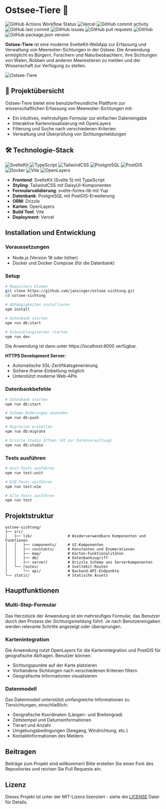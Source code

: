 # Ostsee-Tiere 🌊

![GitHub Actions Workflow Status](https://img.shields.io/github/actions/workflow/status/jansinger/ostsee-sichtung/release.yml?style=flat-square&logo=github&label=Build)
![Vercel](https://img.shields.io/badge/Deployed%20on-Vercel-black?style=flat-square&logo=vercel)
![GitHub commit activity](https://img.shields.io/github/commit-activity/m/jansinger/ostsee-sichtung?style=flat-square&logo=github)
![GitHub last commit](https://img.shields.io/github/last-commit/jansinger/ostsee-sichtung?style=flat-square&logo=github)
![GitHub issues](https://img.shields.io/github/issues/jansinger/ostsee-sichtung?style=flat-square&logo=github)
![GitHub pull requests](https://img.shields.io/github/issues-pr/jansinger/ostsee-sichtung?style=flat-square&logo=github)
![GitHub](https://img.shields.io/github/license/jansinger/ostsee-sichtung?style=flat-square)
![GitHub package.json version](https://img.shields.io/github/package-json/v/jansinger/ostsee-sichtung?style=flat-square&logo=npm)

**Ostsee-Tiere** ist eine moderne SvelteKit-WebApp zur Erfassung und Verwaltung von Meerestier-Sichtungen in der Ostsee. Die Anwendung ermöglicht es Bürgern, Forschern und Naturbeobachtern, ihre Sichtungen von Walen, Robben und anderen Meerestieren zu melden und der Wissenschaft zur Verfügung zu stellen.

![Ostsee-Tiere](https://ostsee-tiere.de/ostsee-tiere-192.png)

## 🐋 Projektübersicht

Ostsee-Tiere bietet eine benutzerfreundliche Plattform zur wissenschaftlichen Erfassung von Meerestier-Sichtungen mit:

- Ein intuitives, mehrstufiges Formular zur einfachen Dateneingabe
- Interaktive Kartenvisualisierung mit OpenLayers
- Filterung und Suche nach verschiedenen Kriterien
- Verwaltung und Überprüfung von Sichtungsmeldungen

## 🛠️ Technologie-Stack

![SvelteKit](https://img.shields.io/badge/SvelteKit-FF3E00?style=flat-square&logo=svelte&logoColor=white)
![TypeScript](https://img.shields.io/badge/TypeScript-3178C6?style=flat-square&logo=typescript&logoColor=white)
![TailwindCSS](https://img.shields.io/badge/TailwindCSS-06B6D4?style=flat-square&logo=tailwindcss&logoColor=white)
![PostgreSQL](https://img.shields.io/badge/PostgreSQL-4169E1?style=flat-square&logo=postgresql&logoColor=white)
![PostGIS](https://img.shields.io/badge/PostGIS-59A14F?style=flat-square&logo=postgresql&logoColor=white)
![Docker](https://img.shields.io/badge/Docker-2496ED?style=flat-square&logo=docker&logoColor=white)
![Vite](https://img.shields.io/badge/Vite-646CFF?style=flat-square&logo=vite&logoColor=white)
![OpenLayers](https://img.shields.io/badge/OpenLayers-1F6B75?style=flat-square&logo=openlayers&logoColor=white)

- **Frontend**: SvelteKit (Svelte 5) mit TypeScript
- **Styling**: TailwindCSS mit DaisyUI-Komponenten
- **Formularvalidierung**: svelte-forms-lib mit Yup
- **Datenbank**: PostgreSQL mit PostGIS-Erweiterung
- **ORM**: Drizzle
- **Karten**: OpenLayers
- **Build Tool**: Vite
- **Deployment**: Vercel

## Installation und Entwicklung

### Voraussetzungen

- Node.js (Version 18 oder höher)
- Docker und Docker Compose (für die Datenbank)

### Setup

```bash
# Repository klonen
git clone https://github.com/jansinger/ostsee-sichtung.git
cd ostsee-sichtung

# Abhängigkeiten installieren
npm install

# Datenbank starten
npm run db:start

# Entwicklungsserver starten
npm run dev
```

Die Anwendung ist dann unter https://localhost:4000 verfügbar.

**HTTPS Development Server:**
- Automatische SSL-Zertifikatsgenerierung
- Sichere iframe-Einbettung möglich
- Unterstützt moderne Web-APIs

### Datenbankbefehle

```bash
# Datenbank starten
npm run db:start

# Schema-Änderungen anwenden
npm run db:push

# Migration erstellen
npm run db:migrate

# Drizzle Studio öffnen (UI zur Datenverwaltung)
npm run db:studio
```

### Tests ausführen

```bash
# Unit-Tests ausführen
npm run test:unit

# E2E-Tests ausführen
npm run test:e2e

# Alle Tests ausführen
npm run test
```

## Projektstruktur

```
ostsee-sichtung/
├── src/
│   ├── lib/                # Wiederverwendbare Komponenten und Funktionen
│   │   ├── components/     # UI-Komponenten
│   │   ├── constants/      # Konstanten und Enumerationen
│   │   ├── map/            # Karten-Funktionalitäten
│   │   ├── db/             # Datenbankzugriff
│   │   ├── server/         # Drizzle Schema uns Serverkomponenten
│   └── routes/             # SvelteKit-Routen
│       └── api/            # Backend-API-Endpunkte
└── static/                 # Statische Assets
```

## Hauptfunktionen

### Multi-Step-Formular

Das Herzstück der Anwendung ist ein mehrstufiges Formular, das Benutzer durch den Prozess der Sichtungsmeldung führt. Je nach Benutzereingaben werden relevante Schritte angezeigt oder übersprungen.

### Kartenintegration

Die Anwendung nutzt OpenLayers für die Kartenintegration und PostGIS für geografische Abfragen. Benutzer können:

- Sichtungspunkte auf der Karte platzieren
- Vorhandene Sichtungen nach verschiedenen Kriterien filtern
- Geografische Informationen visualisieren

### Datenmodell

Das Datenmodell unterstützt umfangreiche Informationen zu Tiersichtungen, einschließlich:

- Geografische Koordinaten (Längen- und Breitengrad)
- Zeitstempel und Datumsinformationen
- Tierart und Anzahl
- Umgebungsbedingungen (Seegang, Windrichtung, etc.)
- Kontaktinformationen des Melders

## Beitragen

Beiträge zum Projekt sind willkommen! Bitte erstellen Sie einen Fork des Repositories und reichen Sie Pull Requests ein.

## Lizenz

Dieses Projekt ist unter der MIT-Lizenz lizenziert - siehe die [LICENSE](LICENSE) Datei für Details.
